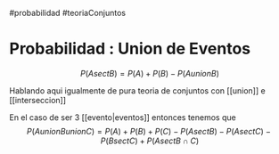 #probabilidad #teoriaConjuntos
# Probabilidad : Union de Eventos

 $$P(A sect B)=P(A)+P(B)-P(A union B)$$

Hablando aqui igualmente de pura teoria de conjuntos con [[union]] e [[interseccion]]

En el caso de ser 3 [[evento|eventos]] entonces tenemos que  $$P(A union B union C) = P(A) + P(B) + P(C) −P(A sect B) − P(A sect C) − P(B sect C) +P(A sect B ∩ C)$$ 

